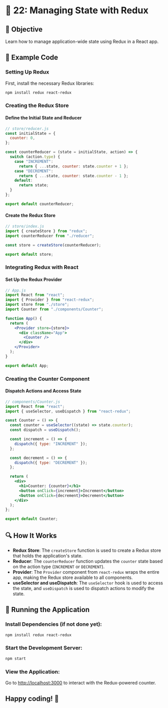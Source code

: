 # 🚀 22: Managing State with Redux

## 📝 Objective

Learn how to manage application-wide state using Redux in a React app.

## 📂 Example Code

### Setting Up Redux

First, install the necessary Redux libraries:

```bash
npm install redux react-redux
```

### Creating the Redux Store

#### Define the Initial State and Reducer

```jsx
// store/reducer.js
const initialState = {
  counter: 0,
};

const counterReducer = (state = initialState, action) => {
  switch (action.type) {
    case "INCREMENT":
      return { ...state, counter: state.counter + 1 };
    case "DECREMENT":
      return { ...state, counter: state.counter - 1 };
    default:
      return state;
  }
};

export default counterReducer;
```

#### Create the Redux Store

```jsx
// store/index.js
import { createStore } from "redux";
import counterReducer from "./reducer";

const store = createStore(counterReducer);

export default store;
```

### Integrating Redux with React

#### Set Up the Redux Provider

```jsx
// App.js
import React from "react";
import { Provider } from "react-redux";
import store from "./store";
import Counter from "./components/Counter";

function App() {
  return (
    <Provider store={store}>
      <div className="App">
        <Counter />
      </div>
    </Provider>
  );
}

export default App;
```

### Creating the Counter Component

#### Dispatch Actions and Access State

```jsx
// components/Counter.js
import React from "react";
import { useSelector, useDispatch } from "react-redux";

const Counter = () => {
  const counter = useSelector((state) => state.counter);
  const dispatch = useDispatch();

  const increment = () => {
    dispatch({ type: "INCREMENT" });
  };

  const decrement = () => {
    dispatch({ type: "DECREMENT" });
  };

  return (
    <div>
      <h1>Counter: {counter}</h1>
      <button onClick={increment}>Increment</button>
      <button onClick={decrement}>Decrement</button>
    </div>
  );
};

export default Counter;
```

## 🔍 How It Works

- **Redux Store**: The `createStore` function is used to create a Redux store that holds the application's state.
- **Reducer**: The `counterReducer` function updates the `counter` state based on the action type (`INCREMENT` or `DECREMENT`).
- **Provider**: The `Provider` component from `react-redux` wraps the entire app, making the Redux store available to all components.
- **useSelector and useDispatch**: The `useSelector` hook is used to access the state, and `useDispatch` is used to dispatch actions to modify the state.

## 🚀 Running the Application

### Install Dependencies (if not done yet):

```bash
npm install redux react-redux
```

### Start the Development Server:

```bash
npm start
```

### View the Application:

Go to [http://localhost:3000](http://localhost:3000) to interact with the Redux-powered counter.

## Happy coding! 🎉
